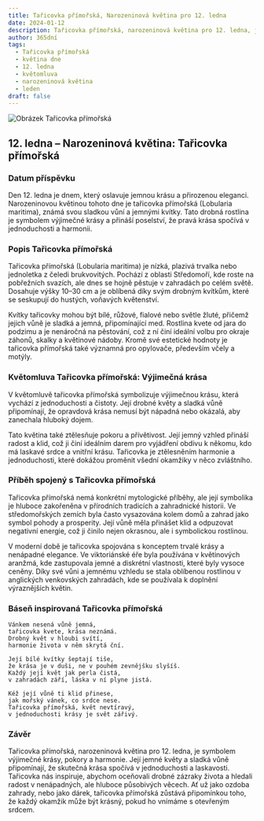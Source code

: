 ```yaml
---
title: Tařicovka přímořská, Narozeninová květina pro 12. ledna
date: 2024-01-12
description: Tařicovka přímořská, narozeninová květina pro 12. ledna, je symbolem Výjimečná krása. Objevte její jedinečný význam, fascinující příběhy a poezii, která oslavuje její krásu.
author: 365dní
tags:
  - Tařicovka přímořská
  - květina dne
  - 12. ledna
  - květomluva
  - narozeninová květina
  - leden
draft: false
---
```


![Obrázek Tařicovka přímořská](https://cdn.pixabay.com/photo/2020/06/22/13/50/sweet-alyssum-5329266_1280.jpg#center)

## 12. ledna – Narozeninová květina: Tařicovka přímořská

### Datum příspěvku

Den 12. ledna je dnem, který oslavuje jemnou krásu a přirozenou eleganci. Narozeninovou květinou tohoto dne je tařicovka přímořská (Lobularia maritima), známá svou sladkou vůní a jemnými kvítky. Tato drobná rostlina je symbolem výjimečné krásy a přináší poselství, že pravá krása spočívá v jednoduchosti a harmonii.

### Popis Tařicovka přímořská

Tařicovka přímořská (Lobularia maritima) je nízká, plazivá trvalka nebo jednoletka z čeledi brukvovitých. Pochází z oblasti Středomoří, kde roste na pobřežních svazích, ale dnes se hojně pěstuje v zahradách po celém světě. Dosahuje výšky 10–30 cm a je oblíbená díky svým drobným kvítkům, které se seskupují do hustých, voňavých květenství.

Kvítky tařicovky mohou být bílé, růžové, fialové nebo světle žluté, přičemž jejich vůně je sladká a jemná, připomínající med. Rostlina kvete od jara do podzimu a je nenáročná na pěstování, což z ní činí ideální volbu pro okraje záhonů, skalky a květinové nádoby. Kromě své estetické hodnoty je tařicovka přímořská také významná pro opylovače, především včely a motýly.

### Květomluva Tařicovka přímořská: Výjimečná krása

V květomluvě tařicovka přímořská symbolizuje výjimečnou krásu, která vychází z jednoduchosti a čistoty. Její drobné květy a sladká vůně připomínají, že opravdová krása nemusí být nápadná nebo okázalá, aby zanechala hluboký dojem.

Tato květina také ztělesňuje pokoru a přívětivost. Její jemný vzhled přináší radost a klid, což ji činí ideálním darem pro vyjádření obdivu k někomu, kdo má laskavé srdce a vnitřní krásu. Tařicovka je ztělesněním harmonie a jednoduchosti, které dokážou proměnit všední okamžiky v něco zvláštního.

### Příběh spojený s Tařicovka přímořská

Tařicovka přímořská nemá konkrétní mytologické příběhy, ale její symbolika je hluboce zakořeněna v přírodních tradicích a zahradnické historii. Ve středomořských zemích byla často vysazována kolem domů a zahrad jako symbol pohody a prosperity. Její vůně měla přinášet klid a odpuzovat negativní energie, což ji činilo nejen okrasnou, ale i symbolickou rostlinou.

V moderní době je tařicovka spojována s konceptem trvalé krásy a nenápadné elegance. Ve viktoriánské éře byla používána v květinových aranžmá, kde zastupovala jemné a diskrétní vlastnosti, které byly vysoce ceněny. Díky své vůni a jemnému vzhledu se stala oblíbenou rostlinou v anglických venkovských zahradách, kde se používala k doplnění výraznějších květin.

### Báseň inspirovaná Tařicovka přímořská

```
Vánkem nesená vůně jemná,  
tařicovka kvete, krása neznámá.  
Drobný květ v hloubi svítí,  
harmonie života v něm skrytá ční.  

Její bílé kvítky šeptají tiše,  
že krása je v duši, ne v pouhém zevnějšku slyšíš.  
Každý její květ jak perla čistá,  
v zahradách září, láska v ní plyne jistá.  

Kéž její vůně ti klid přinese,  
jak mořský vánek, co srdce nese.  
Tařicovka přímořská, květ nevtíravý,  
v jednoduchosti krásy je svět zářivý.  
```

### Závěr

Tařicovka přímořská, narozeninová květina pro 12. ledna, je symbolem výjimečné krásy, pokory a harmonie. Její jemné květy a sladká vůně připomínají, že skutečná krása spočívá v jednoduchosti a laskavosti. Tařicovka nás inspiruje, abychom oceňovali drobné zázraky života a hledali radost v nenápadných, ale hluboce působivých věcech. Ať už jako ozdoba zahrady, nebo jako dárek, tařicovka přímořská zůstává připomínkou toho, že každý okamžik může být krásný, pokud ho vnímáme s otevřeným srdcem.